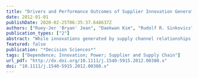 ```yaml
---
title: "Drivers and Performance Outcomes of Supplier Innovation Generation in Customer–Supplier Relationships: The Role of Power-Dependence"
date: 2012-01-01
publishDate: 2020-02-25T06:35:37.648637Z
authors: ["Ruey-Jer 'Bryan' Jean", "Daekwan Kim", "Rudolf R. Sinkovics"]
publication_types: ["2"]
abstract: "While innovations generated by supply channel relationships, as opposed to individual partners, play an increasingly important role in the success of all supply chain partners, there has been a dearth of research in the literature on how supply chain relationships cultivate the process of such innovation generation. We explore supplier market knowledge acquisition, relationship learning, systems collaboration, and technological uncertainty as antecedents of supplier innovation generation, which is in turn hypothesized to positively affect the relationship performance of the supplier. Furthermore, supplier dependence on the buyer is investigated as a moderator of the effects of such antecedents on supplier innovation generation. Empirical tests, which used a sample of 236 Taiwanese executives, supported most of the hypotheses, and some implications of the results are discussed."
featured: false
publication: "*Decision Sciences*"
tags: ["Dependence; Innovation; Power; Supplier and Supply Chain"]
url_pdf: "http://dx.doi.org/10.1111/j.1540-5915.2012.00380.x"
doi: "10.1111/j.1540-5915.2012.00380.x"
---
```


